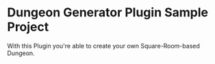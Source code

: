 # Dungeon Generator Plugin Sample Project

With this Plugin you're able to create your own Square-Room-based Dungeon.